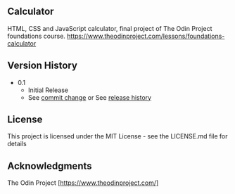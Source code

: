## Calculator

HTML, CSS and JavaScript calculator, final project of The Odin Project foundations course.
https://www.theodinproject.com/lessons/foundations-calculator

## Version History

* 0.1
    * Initial Release
    * See [commit change]() or See [release history]()

## License

This project is licensed under the MIT License - see the LICENSE.md file for details

## Acknowledgments

The Odin Project [https://www.theodinproject.com/]
